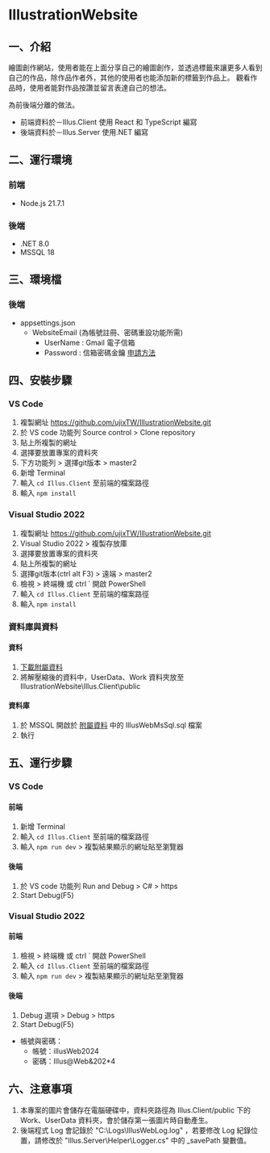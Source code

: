 # IllustrationWebsite

## 一、介紹

繪圖創作網站，使用者能在上面分享自己的繪圖創作，並透過標籤來讓更多人看到自己的作品，除作品作者外，其他的使用者也能添加新的標籤到作品上。
觀看作品時，使用者能對作品按讚並留言表達自己的想法。

為前後端分離的做法。

- 前端資料於－Illus.Client 使用 React 和 TypeScript 編寫
- 後端資料於－Illus.Server 使用.NET 編寫

## 二、運行環境

### 前端

- Node.js 21.7.1

### 後端

- .NET 8.0
- MSSQL 18

## 三、環境檔

### 後端

- appsettings.json
  - WebsiteEmail (為帳號註冊、密碼重設功能所需)
    - UserName : Gmail 電子信箱
    - Password : 信箱密碼金鑰 [申請方法](https://blog.hungwin.com.tw/cs-gmail/)

## 四、安裝步驟

### VS Code

1. 複製網址 https://github.com/ujixTW/IllustrationWebsite.git
2. 於 VS code 功能列 Source control > Clone repository
3. 貼上所複製的網址
4. 選擇要放置專案的資料夾
5. 下方功能列 > 選擇git版本 > master2
6. 新增 Terminal
7. 輸入 `cd Illus.Client` 至前端的檔案路徑
8. 輸入 `npm install`

### Visual Studio 2022

1. 複製網址 https://github.com/ujixTW/IllustrationWebsite.git
2. Visual Studio 2022 > 複製存放庫
3. 選擇要放置專案的資料夾
4. 貼上所複製的網址
5. 選擇git版本(ctrl alt F3) > 遠端 > master2
6. 檢視 > 終端機 或 ctrl ` 開啟 PowerShell
7. 輸入 `cd Illus.Client` 至前端的檔案路徑
8. 輸入 `npm install`

### 資料庫與資料

#### 資料

1. [下載附屬資料](https://drive.google.com/file/d/11ProxtBvGl-LmAu5t7QgTGkhjvb6htxl/view?usp=sharing)
2. 將解壓縮後的資料中，UserData、Work 資料夾放至 IllustrationWebsite\Illus.Client\public

#### 資料庫

1. 於 MSSQL 開啟於 [附屬資料](https://drive.google.com/file/d/11ProxtBvGl-LmAu5t7QgTGkhjvb6htxl/view?usp=sharing) 中的 IllusWebMsSql.sql 檔案
2. 執行

## 五、運行步驟

### VS Code

#### 前端

1. 新增 Terminal
2. 輸入 `cd Illus.Client` 至前端的檔案路徑
3. 輸入 `npm run dev` > 複製結果顯示的網址貼至瀏覽器

#### 後端

1. 於 VS code 功能列 Run and Debug > C# > https
2. Start Debug(F5)

### Visual Studio 2022

#### 前端

1. 檢視 > 終端機 或 ctrl ` 開啟 PowerShell
2. 輸入 `cd Illus.Client` 至前端的檔案路徑
3. 輸入 `npm run dev` > 複製結果顯示的網址貼至瀏覽器

#### 後端

1. Debug 選項 > Debug > https
2. Start Debug(F5)

- 帳號與密碼：
  - 帳號：illusWeb2024
  - 密碼：Illus@Web&202\*4

## 六、注意事項

1. 本專案的圖片會儲存在電腦硬碟中，資料夾路徑為 Illus.Client/public 下的 Work、UserData 資料夾，會於儲存第一張圖片時自動產生。
2. 後端程式 Log 會記錄於 "C:\Logs\IllusWebLog.log" ，若要修改 Log 紀錄位置，請修改於 "Illus.Server\Helper\Logger.cs" 中的 \_savePath 變數值。
